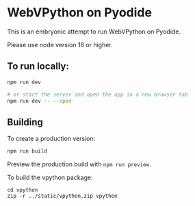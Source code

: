 # WebVPython on Pyodide

This is an embryonic attempt to run WebVPython on Pyodide.

Please use node version 18 or higher.

## To run locally:

```bash
npm run dev

# or start the server and open the app in a new browser tab
npm run dev -- --open
```

## Building

To create a production version:

```bash
npm run build
```

Preview the production build with `npm run preview`.

To build the vpython package:

```
cd vpython
zip -r ../static/vpython.zip vpython
```

